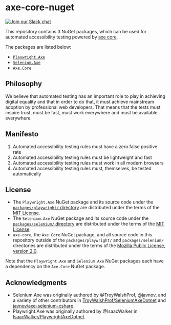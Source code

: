 # axe-core-nuget

[![Join our Slack chat](https://img.shields.io/badge/slack-chat-purple.svg?logo=slack)](https://accessibility.deque.com/axe-community)

This repository contains 3 NuGet packages, which can be used for automated accessibility testing powered by [axe core][axe-core].

The packages are listed below:

- [`Playwright.Axe`](./packages/playwright/README.md)
- [`Selenium.Axe`](./packages/selenium/README.md)
- [`Axe.Core`](./packages/core/README.md)

## Philosophy

We believe that automated testing has an important role to play in achieving digital equality and that in order to do that, it must achieve mainstream adoption by professional web developers. That means that the tests must inspire trust, must be fast, must work everywhere and must be available everywhere.

## Manifesto

1. Automated accessibility testing rules must have a zero false positive rate
2. Automated accessibility testing rules must be lightweight and fast
3. Automated accessibility testing rules must work in all modern browsers
4. Automated accessibility testing rules must, themselves, be tested automatically

[axe-core]: https://github.com/dequelabs/axe-core

## License

* The `Playwright.Axe` NuGet package and its source code under the [`packages/playwright/` directory](./packages/playwright) are distributed under the terms of the [MIT License](./LICENSE-Playwright.Axe.txt).
* The `Selenium.Axe` NuGet package and its source code under the [`packages/selenium/` directory](./packages/selenium) are distributed under the terms of the [MIT License](./LICENSE-Selenium.Axe.txt).
* `axe-core`, the `Axe.Core` NuGet package, and all source code in this repository outside of the `packages/playwright/` and `packages/selenium/` directories are distributed under the terms of the [Mozilla Public License, version 2.0](./LICENSE-Axe.Core.txt).

Note that the `Playwright.Axe` and `Selenium.Axe` NuGet packages each have a dependency on the `Axe.Core` NuGet package.

## Acknowledgments

* Selenium.Axe was originally authored by @TroyWalshProf, @javnov, and a variety of other contributors in [TroyWalshProf/SeleniumAxeDotnet](https://github.com/TroyWalshProf/SeleniumAxeDotnet/graphs/contributors) and [javnov/axe-selenium-csharp](https://github.com/javnov/axe-selenium-csharp/graphs/contributors).
* Playwright.Axe was originally authored by @IsaacWalker in [IsaacWalker/PlaywrightAxeDotnet](https://github.com/IsaacWalker/PlaywrightAxeDotnet).
